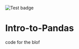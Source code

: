 ![Test badge](https://github.com/shantnu/Intro-to-Pandas/actions/workflows/main.yml/badge.svg)

# Intro-to-Pandas

code for the blof
